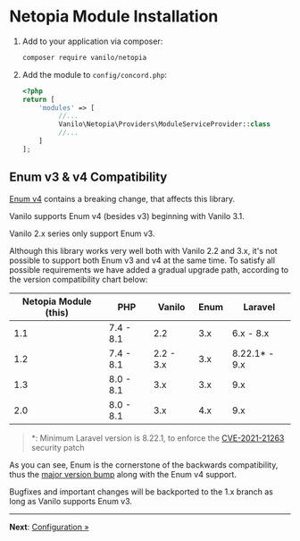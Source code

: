 # Netopia Module Installation

1. Add to your application via composer:
    ```bash
    composer require vanilo/netopia 
    ```
2. Add the module to `config/concord.php`:
    ```php
    <?php
    return [
        'modules' => [
             //...
             Vanilo\Netopia\Providers\ModuleServiceProvider::class
             //...
        ]
    ]; 
    ```

## Enum v3 & v4 Compatibility

[Enum v4](https://konekt.dev/enum/4.x/upgrade#return-argument-and-attribute-types)
contains a breaking change, that affects this library.

Vanilo supports Enum v4 (besides v3) beginning with Vanilo 3.1.

Vanilo 2.x series only support Enum v3.

Although this library works very well both with Vanilo 2.2 and 3.x, it's not possible to support
both Enum v3 and v4 at the same time. To satisfy all possible requirements we have added a
gradual upgrade path, according to the version compatibility chart below:

| Netopia Module (this) | PHP       | Vanilo    | Enum | Laravel       |
|-----------------------|-----------|-----------|------|---------------|
| 1.1                   | 7.4 - 8.1 | 2.2       | 3.x  | 6.x - 8.x     |
| 1.2                   | 7.4 - 8.1 | 2.2 - 3.x | 3.x  | 8.22.1* - 9.x |
| 1.3                   | 8.0 - 8.1 | 3.x       | 3.x  | 9.x           |
| 2.0                   | 8.0 - 8.1 | 3.x       | 4.x  | 9.x           |

> *: Minimum Laravel version is 8.22.1, to enforce the [CVE-2021-21263](https://blog.laravel.com/security-laravel-62011-7302-8221-released) security patch

As you can see, Enum is the cornerstone of the backwards compatibility,
thus the [major version bump](https://semver.org/) along with the Enum v4 support.  

Bugfixes and important changes will be backported to the 1.x branch as long as Vanilo
supports Enum v3.

---

**Next**: [Configuration &raquo;](configuration.md)
